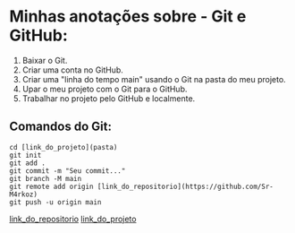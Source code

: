 # Minhas anotações sobre - Git e GitHub: #

1. Baixar o Git.
2. Criar uma conta no GitHub.
3. Criar uma "linha do tempo main" usando o Git na pasta do meu projeto.
4. Upar o meu projeto com o Git para o GitHub.
5. Trabalhar no projeto pelo GitHub e localmente.


## Comandos do Git: 

```git
cd [link_do_projeto](pasta)
git init
git add .
git commit -m "Seu commit..."
git branch -M main
git remote add origin [link_do_repositorio](https://github.com/Sr-M4rkoz)
git push -u origin main
```

[link_do_repositorio](https://github.com/Sr-M4rkoz)
[link_do_projeto](pasta)